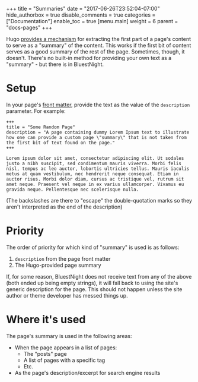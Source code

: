 +++
title = "Summaries"
date = "2017-06-26T23:52:04-07:00"
hide_authorbox = true
disable_comments = true
categories = ["Documentation"]
enable_toc = true
[menu.main]
  weight = 6
  parent = "docs-pages"
+++

Hugo [provides a mechanism](https://gohugo.io/content/summaries/) for extracting the first part of a page's content to serve as a "summary" of the content. This works if the first bit of content serves as a good summary of the rest of the page. Sometimes, though, it doesn't. There's no built-in method for providing your own text as a "summary" - but there is in BluestNight.

<!--more-->

# Setup

In your page's [front matter](https://gohugo.io/content/front-matter/), provide the text as the value of the `description` parameter. For example:

```
+++
title = "Some Random Page"
description = "A page containing dummy Lorem Ipsum text to illustrate how one can provide a custom page \"summary\" that is not taken from the first bit of text found on the page."
+++

Lorem ipsum dolor sit amet, consectetur adipiscing elit. Ut sodales justo a nibh suscipit, sed condimentum mauris viverra. Morbi felis nisl, tempus ac leo auctor, lobortis ultricies tellus. Mauris iaculis metus at quam vestibulum, nec hendrerit neque consequat. Etiam in auctor risus. Morbi dolor diam, cursus ac tristique vel, rutrum sit amet neque. Praesent vel neque in ex varius ullamcorper. Vivamus eu gravida neque. Pellentesque nec scelerisque nulla.
```

(The backslashes are there to "escape" the double-quotation marks so they aren't interpreted as the end of the description)

# Priority

The order of priority for which kind of "summary" is used is as follows:

1. `description` from the page front matter
1. The Hugo-provided page summary

If, for some reason, BluestNight does not receive text from any of the above (both ended up being empty strings), it will fall back to using the site's generic description for the page. This should not happen unless the site author or theme developer has messed things up.

# Where it's used

The page's summary is used in the following areas:

- When the page appears in a list of pages:
  - The "posts" page
  - A list of pages with a specific tag
  - Etc.
- As the page's description/excerpt for search engine results
